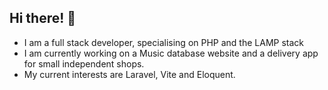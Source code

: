 ## Hi there! 👋

 - I am a full stack developer, specialising on PHP and the LAMP stack
 - I am currently working on a Music database website and a delivery app for small independent shops.
 - My current interests are Laravel, Vite and Eloquent.


<!--
**Sungket/sungket** is a ✨ _special_ ✨ repository because its `README.md` (this file) appears on your GitHub profile.

Here are some ideas to get you started:

- 🔭 I’m currently working on ...
- 🌱 I’m currently learning ...
- 👯 I’m looking to collaborate on ...
- 🤔 I’m looking for help with ...
- 💬 Ask me about ...
- 📫 How to reach me: ...
- 😄 Pronouns: ...
- ⚡ Fun fact: ...
-->

